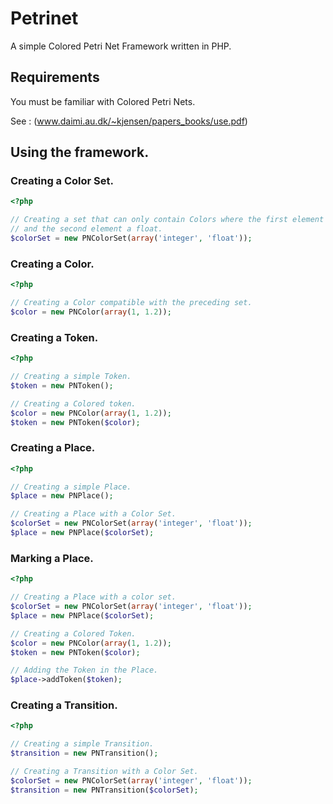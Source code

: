 Petrinet
========

A simple Colored Petri Net Framework written in PHP.

## Requirements

You must be familiar with Colored Petri Nets.

See :
(www.daimi.au.dk/~kjensen/papers_books/use.pdf)

## Using the framework.

### Creating a Color Set.

```php
<?php

// Creating a set that can only contain Colors where the first element is an integer,
// and the second element a float.
$colorSet = new PNColorSet(array('integer', 'float'));
```

### Creating a Color.

```php
<?php

// Creating a Color compatible with the preceding set.
$color = new PNColor(array(1, 1.2));
```

### Creating a Token.

```php
<?php

// Creating a simple Token.
$token = new PNToken();

// Creating a Colored token.
$color = new PNColor(array(1, 1.2));
$token = new PNToken($color);
```

### Creating a Place.

```php
<?php

// Creating a simple Place.
$place = new PNPlace();

// Creating a Place with a Color Set.
$colorSet = new PNColorSet(array('integer', 'float'));
$place = new PNPlace($colorSet);
```

### Marking a Place.

```php
<?php

// Creating a Place with a color set.
$colorSet = new PNColorSet(array('integer', 'float'));
$place = new PNPlace($colorSet);

// Creating a Colored Token.
$color = new PNColor(array(1, 1.2));
$token = new PNToken($color);

// Adding the Token in the Place.
$place->addToken($token);
```

### Creating a Transition.

```php
<?php

// Creating a simple Transition.
$transition = new PNTransition();

// Creating a Transition with a Color Set.
$colorSet = new PNColorSet(array('integer', 'float'));
$transition = new PNTransition($colorSet);
```
